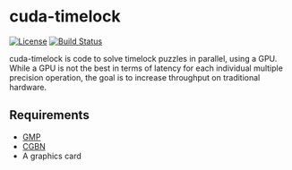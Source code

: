 # cuda-timelock
[![License](http://img.shields.io/badge/License-MIT-brightgreen.svg)](./LICENSE)
[![Build Status](http://spice.dancline.net:8080/buildStatus/icon?job=cuda-timelock%2Fmaster)](http://spice.dancline.net:8080/job/cuda-timelock/job/master/)
<!-- [![Build Status](http://spice.dancline.net:8080/job/cuda-timelock/job/master/badge/icon)](http://spice.dancline.net:8080/job/cuda-timelock/job/master/) -->

cuda-timelock is code to solve timelock puzzles in parallel, using a GPU.
While a GPU is not the best in terms of latency for each individual multiple precision operation, the goal is to increase throughput on traditional hardware.

## Requirements
 * [GMP](https://gmplib.org)
 * [CGBN](https://github.com/NVlabs/CGBN)
 * A graphics card
